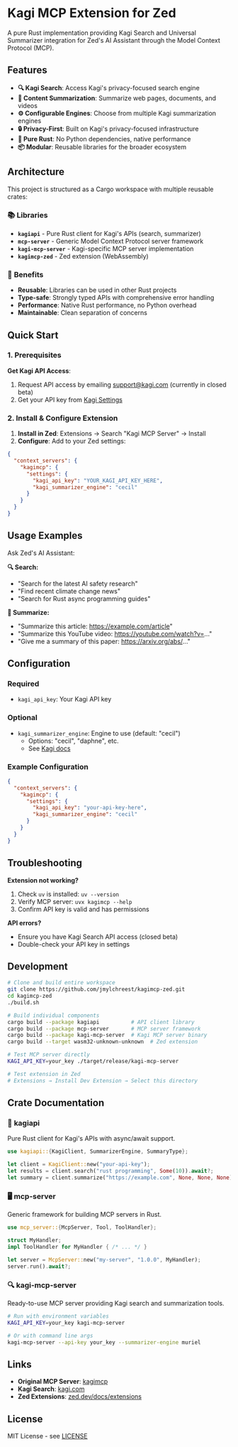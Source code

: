 # Kagi MCP Extension for Zed

A pure Rust implementation providing Kagi Search and Universal Summarizer integration for Zed's AI Assistant through the Model Context Protocol (MCP).

## Features

- **🔍 Kagi Search**: Access Kagi's privacy-focused search engine
- **📄 Content Summarization**: Summarize web pages, documents, and videos  
- **⚙️ Configurable Engines**: Choose from multiple Kagi summarization engines
- **🔒 Privacy-First**: Built on Kagi's privacy-focused infrastructure
- **🦀 Pure Rust**: No Python dependencies, native performance
- **📦 Modular**: Reusable libraries for the broader ecosystem

## Architecture

This project is structured as a Cargo workspace with multiple reusable crates:

### 📚 **Libraries**
- **`kagiapi`** - Pure Rust client for Kagi's APIs (search, summarizer)
- **`mcp-server`** - Generic Model Context Protocol server framework
- **`kagi-mcp-server`** - Kagi-specific MCP server implementation
- **`kagimcp-zed`** - Zed extension (WebAssembly)

### 🎯 **Benefits**
- **Reusable**: Libraries can be used in other Rust projects
- **Type-safe**: Strongly typed APIs with comprehensive error handling
- **Performance**: Native Rust performance, no Python overhead
- **Maintainable**: Clean separation of concerns

## Quick Start

### 1. Prerequisites

**Get Kagi API Access**:
1. Request API access by emailing support@kagi.com (currently in closed beta)
2. Get your API key from [Kagi Settings](https://kagi.com/settings?p=api)

### 2. Install & Configure Extension

1. **Install in Zed**: Extensions → Search "Kagi MCP Server" → Install
2. **Configure**: Add to your Zed settings:

```json
{
  "context_servers": {
    "kagimcp": {
      "settings": {
        "kagi_api_key": "YOUR_KAGI_API_KEY_HERE",
        "kagi_summarizer_engine": "cecil"
      }
    }
  }
}
```

## Usage Examples

Ask Zed's AI Assistant:

**🔍 Search:**
- "Search for the latest AI safety research"
- "Find recent climate change news"
- "Search for Rust async programming guides"

**📄 Summarize:**
- "Summarize this article: https://example.com/article"
- "Summarize this YouTube video: https://youtube.com/watch?v=..."
- "Give me a summary of this paper: https://arxiv.org/abs/..."

## Configuration

### Required
- `kagi_api_key`: Your Kagi API key

### Optional
- `kagi_summarizer_engine`: Engine to use (default: "cecil")
  - Options: "cecil", "daphne", etc.
  - See [Kagi docs](https://help.kagi.com/kagi/api/summarizer.html)

### Example Configuration
```json
{
  "context_servers": {
    "kagimcp": {
      "settings": {
        "kagi_api_key": "your-api-key-here",
        "kagi_summarizer_engine": "cecil"
      }
    }
  }
}
```

## Troubleshooting

**Extension not working?**
1. Check `uv` is installed: `uv --version`
2. Verify MCP server: `uvx kagimcp --help`  
3. Confirm API key is valid and has permissions

**API errors?**
- Ensure you have Kagi Search API access (closed beta)
- Double-check your API key in settings

## Development

```bash
# Clone and build entire workspace
git clone https://github.com/jmylchreest/kagimcp-zed.git
cd kagimcp-zed
./build.sh

# Build individual components
cargo build --package kagiapi          # API client library
cargo build --package mcp-server       # MCP server framework  
cargo build --package kagi-mcp-server  # Kagi MCP server binary
cargo build --target wasm32-unknown-unknown  # Zed extension

# Test MCP server directly
KAGI_API_KEY=your_key ./target/release/kagi-mcp-server

# Test extension in Zed
# Extensions → Install Dev Extension → Select this directory
```

## Crate Documentation

### 🔧 **kagiapi** 
Pure Rust client for Kagi's APIs with async/await support.

```rust
use kagiapi::{KagiClient, SummarizerEngine, SummaryType};

let client = KagiClient::new("your-api-key");
let results = client.search("rust programming", Some(10)).await?;
let summary = client.summarize("https://example.com", None, None, None).await?;
```

### 🖥️ **mcp-server**
Generic framework for building MCP servers in Rust.

```rust  
use mcp_server::{McpServer, Tool, ToolHandler};

struct MyHandler;
impl ToolHandler for MyHandler { /* ... */ }

let server = McpServer::new("my-server", "1.0.0", MyHandler);
server.run().await?;
```

### 🔍 **kagi-mcp-server**
Ready-to-use MCP server providing Kagi search and summarization tools.

```bash
# Run with environment variables
KAGI_API_KEY=your_key kagi-mcp-server

# Or with command line args
kagi-mcp-server --api-key your_key --summarizer-engine muriel
```

## Links

- **Original MCP Server**: [kagimcp](https://github.com/kagisearch/kagimcp)
- **Kagi Search**: [kagi.com](https://kagi.com)
- **Zed Extensions**: [zed.dev/docs/extensions](https://zed.dev/docs/extensions)

## License

MIT License - see [LICENSE](LICENSE)